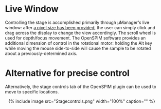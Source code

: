 ---
---
# Live Window

Controlling the stage is accomplished primarily through µManager's live window: after [a pixel size has been provided](Pixel_Size_Calibration), the user can simply click and drag across the display to change the view accordingly. The scroll wheel is used for depth/focus movement. The OpenSPIM software provides an additional dimension of control in the rotational motor: holding the Alt key while moving the mouse side-to-side will cause the sample to be rotated about a previously-determined axis.

# Alternative for precise control

Alternatively, the stage controls tab of the OpenSPIM plugin can be used to move to specific locations.

<center>
{% include image src="Stagecontrols.png" width="100%" caption="" %}
</center>

